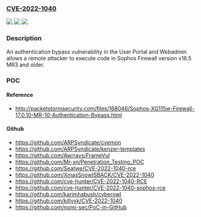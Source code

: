 ### [CVE-2022-1040](https://cve.mitre.org/cgi-bin/cvename.cgi?name=CVE-2022-1040)
![](https://img.shields.io/static/v1?label=Product&message=Sophos%20Firewall&color=blue)
![](https://img.shields.io/static/v1?label=Version&message=%3C%3D%2018.5%20MR3%20&color=brighgreen)
![](https://img.shields.io/static/v1?label=Vulnerability&message=n%2Fa&color=brighgreen)

### Description

An authentication bypass vulnerability in the User Portal and Webadmin allows a remote attacker to execute code in Sophos Firewall version v18.5 MR3 and older.

### POC

#### Reference
- http://packetstormsecurity.com/files/168046/Sophos-XG115w-Firewall-17.0.10-MR-10-Authentication-Bypass.html

#### Github
- https://github.com/ARPSyndicate/cvemon
- https://github.com/ARPSyndicate/kenzer-templates
- https://github.com/Awrrays/FrameVul
- https://github.com/Mr-xn/Penetration_Testing_POC
- https://github.com/Seatwe/CVE-2022-1040-rce
- https://github.com/XmasSnowISBACK/CVE-2022-1040
- https://github.com/cve-hunter/CVE-2022-1040-RCE
- https://github.com/cve-hunter/CVE-2022-1040-sophos-rce
- https://github.com/karimhabush/cyberowl
- https://github.com/killvxk/CVE-2022-1040
- https://github.com/nomi-sec/PoC-in-GitHub

